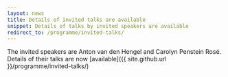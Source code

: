 ```yaml
---
layout: news
title: Details of invited talks are available
snippet: Details of talks by invited speakers are available
redirect_to: /programme/invited-talks/
---
```


The invited speakers are Anton van den Hengel and Carolyn Penstein Rosé. Details of their talks are now [available]({{ site.github.url }}/programme/invited-talks/)